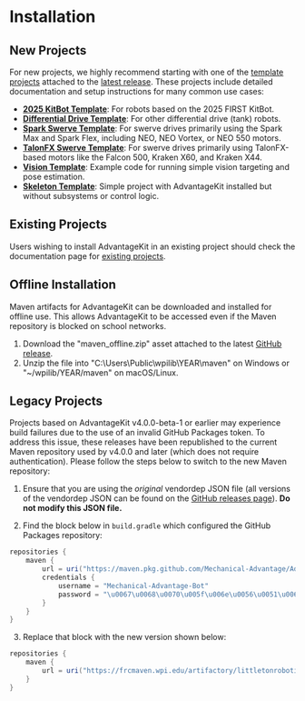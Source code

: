 # Installation

## New Projects

For new projects, we highly recommend starting with one of the [template projects](/category/template-projects) attached to the [latest release](https://github.com/Mechanical-Advantage/AdvantageKit/releases). These projects include detailed documentation and setup instructions for many common use cases:

- **[2025 KitBot Template](../template-projects/kitbot-2025-template.md)**: For robots based on the 2025 FIRST KitBot.
- **[Differential Drive Template](../template-projects/diff-drive-template.md)**: For other differential drive (tank) robots.
- **[Spark Swerve Template](../template-projects/spark-swerve-template.md)**: For swerve drives primarily using the Spark Max and Spark Flex, including NEO, NEO Vortex, or NEO 550 motors.
- **[TalonFX Swerve Template](../template-projects/talonfx-swerve-template.md)**: For swerve drives primarily using TalonFX-based motors like the Falcon 500, Kraken X60, and Kraken X44.
- **[Vision Template](../template-projects/vision-template.md)**: Example code for running simple vision targeting and pose estimation.
- **[Skeleton Template](../template-projects/skeleton-template.md)**: Simple project with AdvantageKit installed but without subsystems or control logic.

## Existing Projects

Users wishing to install AdvantageKit in an existing project should check the documentation page for [existing projects](./existing-projects.md).

## Offline Installation

Maven artifacts for AdvantageKit can be downloaded and installed for offline use. This allows AdvantageKit to be accessed even if the Maven repository is blocked on school networks.

1. Download the "maven_offline.zip" asset attached to the latest [GitHub release](https://github.com/Mechanical-Advantage/AdvantageKit/releases/latest).
2. Unzip the file into "C:\Users\Public\wpilib\YEAR\maven" on Windows or "~/wpilib/YEAR/maven" on macOS/Linux.

## Legacy Projects

Projects based on AdvantageKit v4.0.0-beta-1 or earlier may experience build failures due to the use of an invalid GitHub Packages token. To address this issue, these releases have been republished to the current Maven repository used by v4.0.0 and later (which does not require authentication). Please follow the steps below to switch to the new Maven repository:

1. Ensure that you are using the _original_ vendordep JSON file (all versions of the vendordep JSON can be found on the [GitHub releases page](https://github.com/Mechanical-Advantage/AdvantageKit/releases)). **Do not modify this JSON file.**

2. Find the block below in `build.gradle` which configured the GitHub Packages repository:

```groovy
repositories {
    maven {
        url = uri("https://maven.pkg.github.com/Mechanical-Advantage/AdvantageKit")
        credentials {
            username = "Mechanical-Advantage-Bot"
            password = "\u0067\u0068\u0070\u005f\u006e\u0056\u0051\u006a\u0055\u004f\u004c\u0061\u0079\u0066\u006e\u0078\u006e\u0037\u0051\u0049\u0054\u0042\u0032\u004c\u004a\u006d\u0055\u0070\u0073\u0031\u006d\u0037\u004c\u005a\u0030\u0076\u0062\u0070\u0063\u0051"
        }
    }
}
```

3. Replace that block with the new version shown below:

```groovy
repositories {
    maven {
        url = uri("https://frcmaven.wpi.edu/artifactory/littletonrobotics-mvn-release")
    }
}
```
